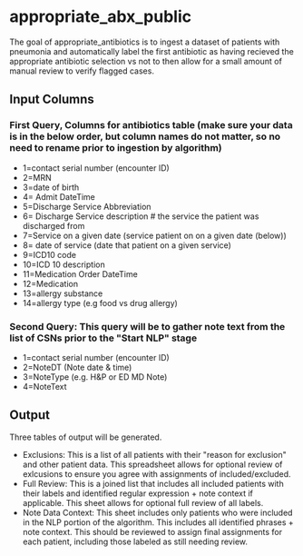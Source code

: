 # appropriate_abx_public
The goal of appropriate_antibiotics is to ingest a dataset of patients with pneumonia and automatically label the first antibiotic as having recieved the appropriate antibiotic selection vs not to then allow for a small amount of manual review to verify flagged cases.

## Input Columns

### First Query, Columns for antibiotics table (make sure your data is in the below order, but column names do not matter, so no need to rename prior to ingestion by algorithm)
- 1=contact serial number (encounter ID)
- 2=MRN
- 3=date of birth
- 4= Admit DateTime
- 5=Discharge Service Abbreviation
- 6= Discharge Service description # the service the patient was discharged from
- 7=Service on a given date (service patient on on a given date (below))
- 8= date of service (date that patient on a given service)
- 9=ICD10 code
- 10=ICD 10 description
- 11=Medication Order DateTime
- 12=Medication
- 13=allergy substance 
- 14=allergy type (e.g food vs drug allergy)

### Second Query: This query will be to gather note text from the list of CSNs prior to the "Start NLP" stage

- 1=contact serial number (encounter ID)
- 2=NoteDT (Note date & time)
- 3=NoteType (e.g. H&P or ED MD Note)
- 4=NoteText 

## Output
Three tables of output will be generated. 
- Exclusions: This is a list of all patients with their "reason for exclusion" and other patient data. This spreadsheet allows for optional review of exlcusions to ensure you agree with assignments of included/excluded. 
- Full Review: This is a joined list that includes all included patients with their labels and identified regular expression + note context if applicable. This sheet allows for optional full review of all labels. 
- Note Data Context: This sheet includes only patients who were included in the NLP portion of the algorithm. This includes all identified phrases + note context. This should be reviewed to assign final assignments for each patient, including those labeled as still needing review. 
